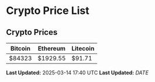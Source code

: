 # Crypto Price List

## Crypto Prices
| Bitcoin | Ethereum | Litecoin |
| ------- | -------- | -------- |
| $84323 | $1929.55 | $91.71 |
**Last Updated:** 2025-03-14 17:40 UTC
**Last Updated:** $DATE$
